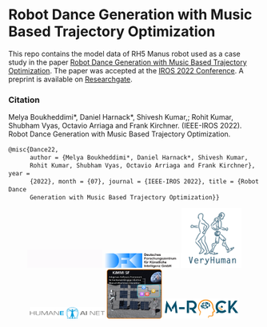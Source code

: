 # Robot Dance Generation with Music Based Trajectory Optimization


This repo contains the model data of RH5 Manus robot used as a case study in the paper [Robot Dance Generation with Music Based Trajectory Optimization](https://dfki-ric-underactuated-lab.github.io/robot_dance_generation/). The paper was accepted at the [IROS 2022 Conference](https://iros2022.org/). A preprint is available on [Researchgate](https://www.researchgate.net/publication/362133955_Robot_Dance_Generation_with_Music_Based_Trajectory_Optimization).

### Citation

Melya Boukheddimi*, Daniel Harnack*, Shivesh Kumar,;
Rohit Kumar, Shubham Vyas, Octavio Arriaga and Frank Kirchner.
(IEEE-IROS 2022). Robot Dance Generation with Music Based Trajectory Optimization.

    @misc{Dance22,
          author = {Melya Boukheddimi*, Daniel Harnack*, Shivesh Kumar,
          Rohit Kumar, Shubham Vyas, Octavio Arriaga and Frank Kirchner}, year =
          {2022}, month = {07}, journal = {IEEE-IROS 2022}, title = {Robot Dance
          Generation with Music Based Trajectory Optimization}}

</div>
<div align="center">
  <img src="docs/static/ulab.gif" style="width:150px">
  <img src="docs/static/logo.svg" style="width:150px">
  <img src="docs/static/vh.jpeg" style="width:120px">
  <img src="docs/static/humaneai.png" style="width:150px">
  <img src="docs/static/KiMMI-Logo.png" style="width:110px">
  <img src="docs/static/MRock-Logo.png" style="width:150px">  
</div>

